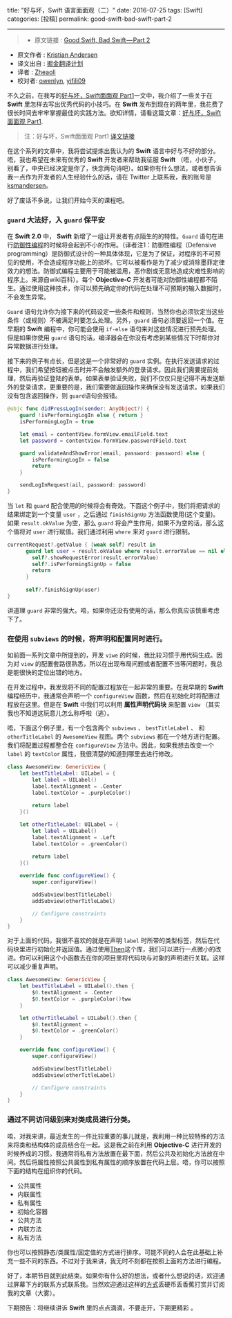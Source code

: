 title: "好与坏，Swift 语言面面观（二）"
date: 2016-07-25
tags: [Swift]
categories: [投稿]
permalink: good-swift-bad-swift-part-2

---

>* 原文链接 : [Good Swift, Bad Swift — Part 2](https://medium.com/@ksmandersen/good-swift-bad-swift-part-2-d6daebf53a5)
* 原文作者 : [Kristian Andersen](https://medium.com/@ksmandersen)
* 译文出自 : [掘金翻译计划](https://github.com/xitu/gold-miner)
* 译者 : [Zheaoli](https://github.com/Zheaoli)
* 校对者: [owenlyn](https://github.com/owenlyn), [yifili09](https://github.com/yifili09)

<!--此处开始正文-->

不久之前，在我写的[好与坏，Swift面面观 Part1](https://medium.com/@ksmandersen/good-swift-bad-swift-part-1-f58f71da3575)一文中，我介绍了一些关于在 **Swift** 里怎样去写出优秀代码的小技巧。在 **Swift** 发布到现在的两年里，我花费了很长时间去牢牢掌握最佳的实践方法。欲知详情，请看这篇文章：[好与坏，Swift面面观 Part1](https://medium.com/@ksmandersen/good-swift-bad-swift-part-1-f58f71da3575).

> 注：好与坏，Swift面面观 Part1 [译文链接](http://swift.gg/2016/07/20/good-swift-bad-swift-part-1/)

在这个系列的文章中，我将尝试提炼出我认为的 **Swift** 语言中好与不好的部分。唔，我也希望在未来有优秀的 **Swift** 开发者来帮助我征服 **Swift** （唔，小伙子，别看了，中央已经决定是你了，快念两句诗吧）。如果你有什么想法，或者想告诉我一点作为开发者的人生经验什么的话，请在 Twitter 上联系我，我的账号是 [ksmandersen](http://twitter.com/ksmandersen)。

好了废话不多说，让我们开始今天的课程吧。

<!--more-->

### `guard` 大法好，入 `guard` 保平安

在 **Swift 2.0** 中， **Swift** 新增了一组让开发者有点陌生的的特性。`Guard` 语句在进行[防御性编程](https://en.wikipedia.org/wiki/Defensive_programming)的时候将会起到不小的作用。（译者注1：防御性编程（Defensive programming）是防御式设计的一种具体体现，它是为了保证，对程序的不可预见的使用，不会造成程序功能上的损坏。它可以被看作是为了减少或消除墨菲定律效力的想法。防御式编程主要用于可能被滥用，恶作剧或无意地造成灾难性影响的程序上。来源自wiki百科）。每个 **Objective-C** 开发者可能对防御性编程都不陌生。通过使用这种技术，你可以预先确定你的代码在处理不可预期的输入数据时，不会发生异常。

`Guard` 语句允许你为接下来的代码设定一些条件和规则，当然你也必须钦定当这些条件（或规则）不被满足时要怎么处理。另外，`guard` 语句必须要返回一个值。在早期的 **Swift** 编程中，你可能会使用 `if-else` 语句来对这些情况进行预先处理。但是如果你使用 `guard` 语句的话，编译器会在你没有考虑到某些情况下时帮你对异常数据进行处理。

接下来的例子有点长，但是这是一个非常好的 `guard` 实例。在执行发送请求的过程中，我们希望按钮被点击时并不会触发额外的登录请求。因此我们需要提前处理，然后再验证登陆的表单。如果表单验证失败，我们不仅仅只是记得不再发送额外的登录请求，更重要的是，我们需要做返回操作来确保没有发送请求。如果我们没有包含返回操作，则 `guard`语句会报错。

```Swift
@objc func didPressLogIn(sender: AnyObject?) {
    guard !isPerformingLogIn else { return }
    isPerformingLogIn = true

    let email = contentView.formView.emailField.text
    let password = contentView.formView.passwordField.text

    guard validateAndShowError(email, password: password) else {
        isPerformingLogIn = false
        return
    }

    sendLogInRequest(ail, password: password)
}
```

当 `let` 和 `guard` 配合使用的时候将会有奇效。下面这个例子中，我们将把请求的结果绑定到一个变量 `user` ，之后通过 `finishSignUp` 方法函数使用(这个变量)。如果 `result.okValue` 为空，那么 `guard` 将会产生作用，如果不为空的话，那么这个值将对 `user` 进行赋值。我们通过利用 `where` 来对 `guard` 进行限制。

```Swift
currentRequest?.getValue { [weak self] result in
	  guard let user = result.okValue where result.errorValue == nil else {
	    self?.showRequestError(result.errorValue)
	    self?.isPerformingSignUp = false
	    return
	  }
	
	  self?.finishSignUp(user)
}
```

讲道理 `guard` 非常的强大。唔，如果你还没有使用的话，那么你真应该慎重考虑下了。

### 在使用 `subviews` 的时候，将声明和配置同时进行。

如前面一系列文章中所提到的，开发 `viwe` 的时候，我比较习惯于用代码生成。因为对 `view` 的配置套路很熟悉，所以在出现布局问题或者配置不当等问题时，我总是能很快的定位出错的地方。

在开发过程中，我发现将不同的配置过程放在一起非常的重要。在我早期的 **Swift** 编程经历中，我通常会声明一个 `configureView` 函数，然后在初始化时将配置过程放在这里。但是在 **Swift** 中我们可以利用 **属性声明代码块** 来配置 `view` （其实我也不知道这玩意儿怎么称呼啦（逃）。

唔，下面这个例子里，有一个包含两个 `subviews` 、 `bestTitleLabel` 、 和 `otherTitleLabel` 的 `AwesomeView` 视图。两个 `subviews` 都在一个地方进行配置。我们将配置过程都整合在 `configureView` 方法中。因此，如果我想去改变一个 `label` 的 `textColor` 属性，我很清楚的知道到哪里去进行修改。

```Swift
class AwesomeView: GenericView {
    let bestTitleLabel: UILabel = {
        let label = UILabel()
        label.textAlignment = .Center
        label.textColor = .purpleColor()
        
        return label
    }()

    let otherTitleLabel: UILabel = {
        let label = UILabel()
        label.textAlignment = .Left
        label.textColor = .greenColor()
        
        return label
    }()

    override func configureView() {
        super.configureView()

        addSubview(bestTitleLabel)
        addSubview(otherTitleLabel)

        // Configure constraints
    }
}
```

对于上面的代码，我很不喜欢的就是在声明 `label` 时所带的类型标签，然后在代码块里进行初始化并返回值。通过使用[Then](https://github.com/devxoul/Then)这个库，我们可以进行一点微小的改进。你可以利用这个小函数去在你的项目里将代码块与对象的声明进行关联。这样可以减少重复声明。

```Swift
class AwesomeView: GenericView {
    let bestTitleLabel = UILabel().then {
        $0.textAlignment = .Center
        $0.textColor = .purpleColor()tww
    }

    let otherTitleLabel = UILabel().then {
        $0.textAlignment = .
        $0.textColor = .greenColor()
    }

    override func configureView() {
        super.configureView()

        addSubview(bestTitleLabel)
        addSubview(otherTitleLabel)

        // Configure constraints
    }
}
```


### 通过不同访问级别来对类成员进行分类。

唔，对我来讲，最近发生的一件比较重要的事儿就是，我利用一种比较特殊的方法来将类和结构体的成员结合在一起。这是我之前在利用 **Objective-C** 进行开发的时候养成的习惯。我通常将私有方法放置在最下面，然后公共及初始化方法放在中间。然后将属性按照公共属性到私有属性的顺序放置在代码上层。唔，你可以按照下面的结构在组织你的代码。

*   公共属性
*   内联属性
*   私有属性
*   初始化容器
*   公共方法
*   内联方法
*   私有方法

你也可以按照静态/类属性/固定值的方式进行排序。可能不同的人会在此基础上补充一些不同的东西。不过对于我来讲，我无时不刻都在按照上面的方法进行编程。

好了，本期节目就到此结束。如果你有什么好的想法，或者什么想说的话，欢迎通过屏幕下方的联系方式联系我。当然欢迎通过这样的[方式](http://twitter.com/ksmandersen)丢硬币丢香蕉打赏并订阅我的文章（大雾）。

下期预告：将继续讲诉 **Swift** 里的点点滴滴，不要走开，下期更精彩 。
